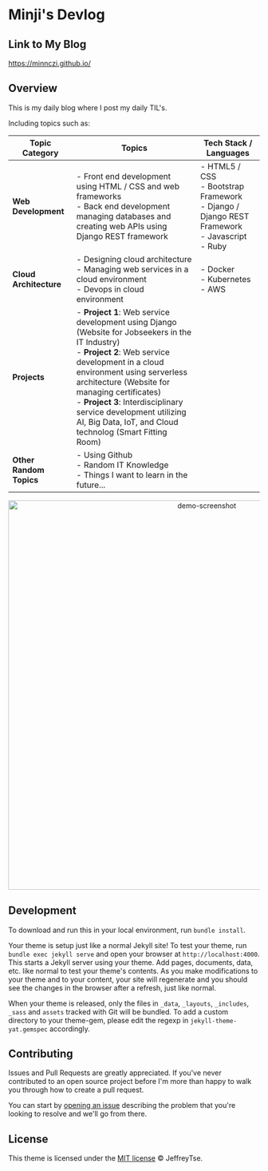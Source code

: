 # Minji's Devlog
## Link to My Blog

https://minnczi.github.io/

## Overview

This is my daily blog where I post my daily TIL's.

Including topics such as:

| Topic Category          | Topics                                                       | Tech Stack / Languages                                       |
| ----------------------- | ------------------------------------------------------------ | ------------------------------------------------------------ |
| **Web Development**     | - Front end development using HTML / CSS and web frameworks<br />- Back end development managing databases and creating web APIs using Django REST framework<br /> | - HTML5 / CSS<br />- Bootstrap Framework<br />- Django / Django REST Framework<br />- Javascript<br />- Ruby |
| **Cloud Architecture**  | - Designing cloud architecture <br />- Managing web services in a cloud environment<br />- Devops in cloud environment<br /> | - Docker<br />- Kubernetes<br />- AWS                        |
| **Projects**            | - **Project 1**: Web service development using Django (Website for Jobseekers in the IT Industry)<br />- **Project 2**:  Web service development in a cloud environment using serverless architecture (Website for managing certificates)<br />- **Project 3**: Interdisciplinary service development utilizing AI, Big Data, IoT, and Cloud technolog (Smart Fitting Room) |                                                              |
| **Other Random Topics** | - Using Github<br />- Random IT Knowledge<br />- Things I want to learn in the future... |                                                              |



<p align="center">

  <img src="https://user-images.githubusercontent.com/9413601/91842897-6a840b00-ec87-11ea-95ca-52abcc1ac063.png" alt="demo-screenshot" width="780px"/>

</p>



## Development

To download and run this in your local environment, run `bundle install`.

Your theme is setup just like a normal Jekyll site! To test your theme, run `bundle exec jekyll serve` and open your browser at `http://localhost:4000`. This starts a Jekyll server using your theme. Add pages, documents, data, etc. like normal to test your theme's contents. As you make modifications to your theme and to your content, your site will regenerate and you should see the changes in the browser after a refresh, just like normal.

When your theme is released, only the files in `_data`, `_layouts`, `_includes`, `_sass` and `assets` tracked with Git will be bundled.
To add a custom directory to your theme-gem, please edit the regexp in `jekyll-theme-yat.gemspec` accordingly.

## Contributing

Issues and Pull Requests are greatly appreciated. If you've never contributed to an open source project before I'm more than happy to walk you through how to create a pull request.

You can start by [opening an issue](https://github.com/jeffreytse/jekyll-theme-yat/issues/new) describing the problem that you're looking to resolve and we'll go from there.

## License

This theme is licensed under the [MIT license](https://opensource.org/licenses/mit-license.php) © JeffreyTse.

<!-- External links -->
[jekyll]: https://jekyllrb.com/
[yat-git-repo]: https://github.com/jeffreytse/jekyll-theme-yat/
[yat-live-demo]: https://jeffreytse.github.io/jekyll-theme-yat/
[jekyll-spaceship]: https://github.com/jeffreytse/jekyll-spaceship
[jekyll-seo-tag]: https://github.com/jekyll/jekyll-seo-tag
[jekyll-sitemap]: https://github.com/jekyll/jekyll-sitemap
[jekyll-feed]: https://github.com/jekyll/jekyll-feed
[hilight-js]: https://github.com/highlightjs/highlight.js
